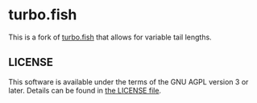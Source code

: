 # turbo.fish
This is a fork of [turbo.fish](https://github.com/jplatte/turbo.fish) that allows for variable tail lengths.


## LICENSE

This software is available under the terms of the GNU AGPL version 3 or later. Details can be found
in [the LICENSE file](LICENSE).
